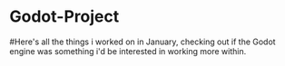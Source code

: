 # Godot-Project

#Here's all the things i worked on in January, checking out if the Godot engine was something i'd be interested in working more within.
